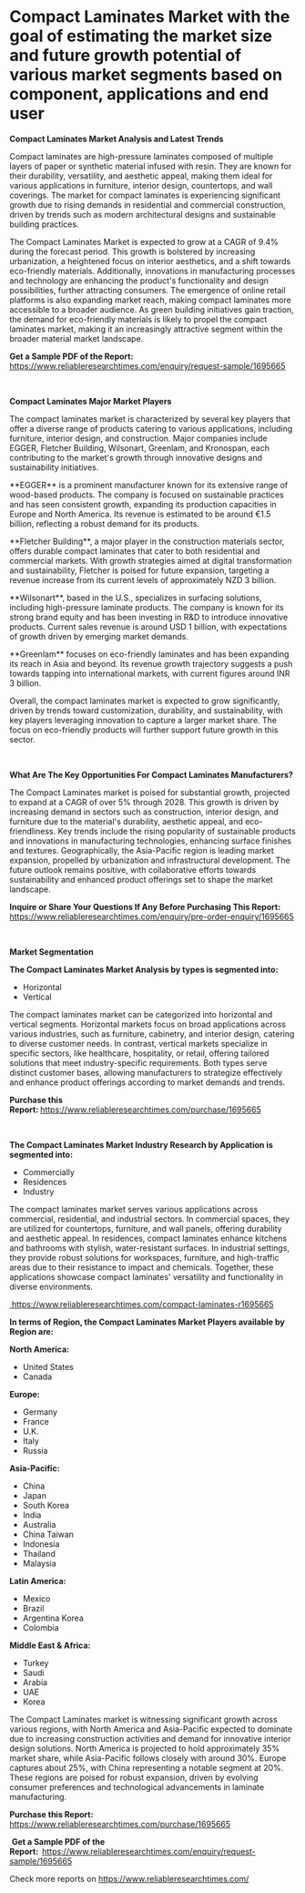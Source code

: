 <p><h1>Compact Laminates Market with the goal of estimating the market size and future growth potential of various market segments based on component, applications and end user</h1></p><p><strong>Compact Laminates Market Analysis and Latest Trends</strong></p>
<p><p>Compact laminates are high-pressure laminates composed of multiple layers of paper or synthetic material infused with resin. They are known for their durability, versatility, and aesthetic appeal, making them ideal for various applications in furniture, interior design, countertops, and wall coverings. The market for compact laminates is experiencing significant growth due to rising demands in residential and commercial construction, driven by trends such as modern architectural designs and sustainable building practices.</p><p>The Compact Laminates Market is expected to grow at a CAGR of 9.4% during the forecast period. This growth is bolstered by increasing urbanization, a heightened focus on interior aesthetics, and a shift towards eco-friendly materials. Additionally, innovations in manufacturing processes and technology are enhancing the product's functionality and design possibilities, further attracting consumers. The emergence of online retail platforms is also expanding market reach, making compact laminates more accessible to a broader audience. As green building initiatives gain traction, the demand for eco-friendly materials is likely to propel the compact laminates market, making it an increasingly attractive segment within the broader material market landscape.</p></p>
<p><strong>Get a Sample PDF of the Report:&nbsp;</strong> <a href="https://www.reliableresearchtimes.com/enquiry/request-sample/1695665?utm_campaign=3565&utm_medium=2&utm_source=Github&utm_content=ia&utm_term=02042025&utm_id=compact-laminates">https://www.reliableresearchtimes.com/enquiry/request-sample/1695665</a></p>
<p>&nbsp;</p>
<p><strong>Compact Laminates Major Market Players</strong></p>
<p><p>The compact laminates market is characterized by several key players that offer a diverse range of products catering to various applications, including furniture, interior design, and construction. Major companies include EGGER, Fletcher Building, Wilsonart, Greenlam, and Kronospan, each contributing to the market's growth through innovative designs and sustainability initiatives.</p><p>**EGGER** is a prominent manufacturer known for its extensive range of wood-based products. The company is focused on sustainable practices and has seen consistent growth, expanding its production capacities in Europe and North America. Its revenue is estimated to be around €1.5 billion, reflecting a robust demand for its products.</p><p>**Fletcher Building**, a major player in the construction materials sector, offers durable compact laminates that cater to both residential and commercial markets. With growth strategies aimed at digital transformation and sustainability, Fletcher is poised for future expansion, targeting a revenue increase from its current levels of approximately NZD 3 billion.</p><p>**Wilsonart**, based in the U.S., specializes in surfacing solutions, including high-pressure laminate products. The company is known for its strong brand equity and has been investing in R&D to introduce innovative products. Current sales revenue is around USD 1 billion, with expectations of growth driven by emerging market demands.</p><p>**Greenlam** focuses on eco-friendly laminates and has been expanding its reach in Asia and beyond. Its revenue growth trajectory suggests a push towards tapping into international markets, with current figures around INR 3 billion.</p><p>Overall, the compact laminates market is expected to grow significantly, driven by trends toward customization, durability, and sustainability, with key players leveraging innovation to capture a larger market share. The focus on eco-friendly products will further support future growth in this sector.</p></p>
<p>&nbsp;</p>
<p><strong>What Are The Key Opportunities For Compact Laminates Manufacturers?</strong></p>
<p><p>The Compact Laminates market is poised for substantial growth, projected to expand at a CAGR of over 5% through 2028. This growth is driven by increasing demand in sectors such as construction, interior design, and furniture due to the material's durability, aesthetic appeal, and eco-friendliness. Key trends include the rising popularity of sustainable products and innovations in manufacturing technologies, enhancing surface finishes and textures. Geographically, the Asia-Pacific region is leading market expansion, propelled by urbanization and infrastructural development. The future outlook remains positive, with collaborative efforts towards sustainability and enhanced product offerings set to shape the market landscape.</p></p>
<p><strong>Inquire or Share Your Questions If Any Before Purchasing This Report:</strong> <a href="https://www.reliableresearchtimes.com/enquiry/pre-order-enquiry/1695665?utm_campaign=3565&utm_medium=2&utm_source=Github&utm_content=ia&utm_term=02042025&utm_id=compact-laminates">https://www.reliableresearchtimes.com/enquiry/pre-order-enquiry/1695665</a></p>
<p>&nbsp;</p>
<p><strong>Market Segmentation</strong></p>
<p><strong>The Compact Laminates Market Analysis by types is segmented into:</strong></p>
<p><ul><li>Horizontal</li><li>Vertical</li></ul></p>
<p><p>The compact laminates market can be categorized into horizontal and vertical segments. Horizontal markets focus on broad applications across various industries, such as furniture, cabinetry, and interior design, catering to diverse customer needs. In contrast, vertical markets specialize in specific sectors, like healthcare, hospitality, or retail, offering tailored solutions that meet industry-specific requirements. Both types serve distinct customer bases, allowing manufacturers to strategize effectively and enhance product offerings according to market demands and trends.</p></p>
<p><strong>Purchase this Report:&nbsp;</strong><a href="https://www.reliableresearchtimes.com/purchase/1695665?utm_campaign=3565&utm_medium=2&utm_source=Github&utm_content=ia&utm_term=02042025&utm_id=compact-laminates">https://www.reliableresearchtimes.com/purchase/1695665</a></p>
<p>&nbsp;</p>
<p><strong>The Compact Laminates Market Industry Research by Application is segmented into:</strong></p>
<p><ul><li>Commercially</li><li>Residences</li><li>Industry</li></ul></p>
<p><p>The compact laminates market serves various applications across commercial, residential, and industrial sectors. In commercial spaces, they are utilized for countertops, furniture, and wall panels, offering durability and aesthetic appeal. In residences, compact laminates enhance kitchens and bathrooms with stylish, water-resistant surfaces. In industrial settings, they provide robust solutions for workspaces, furniture, and high-traffic areas due to their resistance to impact and chemicals. Together, these applications showcase compact laminates' versatility and functionality in diverse environments.</p></p>
<p><a href="https://www.reliableresearchtimes.com/compact-laminates-r1695665?utm_campaign=3565&utm_medium=2&utm_source=Github&utm_content=ia&utm_term=02042025&utm_id=compact-laminates">&nbsp;https://www.reliableresearchtimes.com/compact-laminates-r1695665</a></p>
<p><strong>In terms of Region, the Compact Laminates Market Players available by Region are:</strong></p>
<p>
    <p> <strong> North America: </strong>
        <ul>
            <li>United States</li>
            <li>Canada</li>
        </ul>
        </p> 
    <p> <strong> Europe: </strong>
        <ul>
            <li>Germany</li>
            <li>France</li>
            <li>U.K.</li>
            <li>Italy</li>
            <li>Russia</li>
        </ul>
        </p> 
    <p> <strong> Asia-Pacific: </strong>
        <ul>
            <li>China</li>
            <li>Japan</li>
            <li>South Korea</li>
            <li>India</li>
            <li>Australia</li>
            <li>China Taiwan</li>
            <li>Indonesia</li>
            <li>Thailand</li>
            <li>Malaysia</li>
        </ul>
        </p> 
    <p> <strong> Latin America: </strong>
        <ul>
            <li>Mexico</li>
            <li>Brazil</li>
            <li>Argentina Korea</li>
            <li>Colombia</li>
        </ul>
        </p> 
    <p> <strong> Middle East & Africa: </strong>
        <ul>
            <li>Turkey</li>
            <li>Saudi</li>
            <li>Arabia</li>
            <li>UAE</li>
            <li>Korea</li>
        </ul>
    </p>
    </p>
<p><p>The Compact Laminates market is witnessing significant growth across various regions, with North America and Asia-Pacific expected to dominate due to increasing construction activities and demand for innovative interior design solutions. North America is projected to hold approximately 35% market share, while Asia-Pacific follows closely with around 30%. Europe captures about 25%, with China representing a notable segment at 20%. These regions are poised for robust expansion, driven by evolving consumer preferences and technological advancements in laminate manufacturing.</p></p>
<p><strong>Purchase this Report: </strong><a href="https://www.reliableresearchtimes.com/purchase/1695665?utm_campaign=3565&utm_medium=2&utm_source=Github&utm_content=ia&utm_term=02042025&utm_id=compact-laminates">https://www.reliableresearchtimes.com/purchase/1695665</a></p>
<p>&nbsp;<strong>Get a Sample PDF of the Report:&nbsp;&nbsp;</strong><a href="https://www.reliableresearchtimes.com/enquiry/request-sample/1695665?utm_campaign=3565&utm_medium=2&utm_source=Github&utm_content=ia&utm_term=02042025&utm_id=compact-laminates">https://www.reliableresearchtimes.com/enquiry/request-sample/1695665</a></p>
<p><strong></strong></p>
<p>Check more reports on <a href="https://www.reliableresearchtimes.com/?utm_campaign=3565&utm_medium=2&utm_source=Github&utm_content=ia&utm_term=02042025&utm_id=compact-laminates">https://www.reliableresearchtimes.com/</a></p>